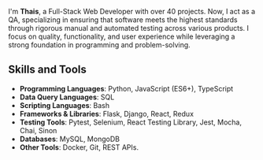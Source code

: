 I'm **Thais**, a Full-Stack Web Developer with over 40 projects. Now, I act as a QA, specializing in ensuring that software meets the highest standards through rigorous manual and automated testing across various products. I focus on quality, functionality, and user experience while leveraging a strong foundation in programming and problem-solving.

## Skills and Tools

- **Programming Languages**: Python, JavaScript (ES6+), TypeScript
- **Data Query Languages**: SQL
- **Scripting Languages**: Bash
- **Frameworks & Libraries**: Flask, Django, React, Redux
- **Testing Tools**: Pytest, Selenium, React Testing Library, Jest, Mocha, Chai, Sinon
- **Databases**: MySQL, MongoDB
- **Other Tools**: Docker, Git, REST APIs.
